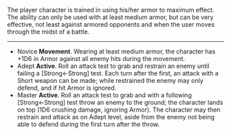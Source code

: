 The player character is trained in using his/her armor to maximum effect. The ability can only be used with at least medium armor, but can be very effective, not least against armored opponents and when the user moves through the midst of a battle.

---
- Novice **Movement**. Wearing at least medium armor, the character has +1D6 in Armor against all enemy hits during the movement.
- Adept **Active**. Roll an attack test to grab and restrain an enemy until failing a [Strong←Strong] test. Each turn after the first, an attack with a Short weapon can be made; while restrained the enemy may only defend, and if hit Armor is ignored.
- Master **Active**. Roll an attack test to grab and with a following [Strong←Strong] test throw an enemy to the ground; the character lands on top (1D6 crushing damage, ignoring Armor). The character may then restrain and attack as on Adept level, aside from the enemy not being able to defend during the first turn after the throw.